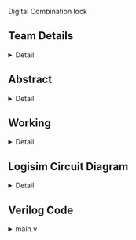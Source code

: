 Digital Combination lock

<!-- First Section -->
## Team Details
<details>
  <summary>Detail</summary>

  > Semester: 3rd Sem B. Tech. CSE

  > Section: S1

  > Member-1: kumaara ganapathi n, 221cs133, kumaaraganapathin@nitk.edu.in

  > member-2: shishir ashok, 221cs152, shishirashok.221cs152@nitk.edu.in

  > Member-3: tarun tamanda kumar, 221cs158, tamadatarunkumar.221cs158@nitk.edu.in
</details>

<!-- Second Section -->
## Abstract
<details>
  <summary>Detail</summary>
  
Background and Motivation:
The increasing rate of crime, attacks by thieves, intruders, and vandals,
despite all forms of security gadgets and locks still need the attention of
researchers to find a permanent solution to the well-being of lives and
properties of individuals. To this end, we design a cheap and effective
security system for buildings, cars, safes, doors and gates, so as to prevent
an unauthorized person from having access to one's properties through the
use of codes, we, therefore, experiment the application of electronic
devices as locks
This project uses shift registers and LEDs to indicate the locking and
unlocking process. The project is open source as we are a group of open
source enthusiasts, and our project is readily and available and modifiable
through our GitHub page. The project can also be easily converted to a
satellite-based otp enable locking system too, which we would be working
on during the hardware implementation.
Unique contributions:
As mentioned our main goal is to make a cost-effective security system. Our
primary motive is to considerably lower the cost of personal security and
privacy by effectively implementing logic gates and digital systems.
BRIEF DESCRIPTON:
As mentioned previously, our primary aim for this project was to create a
cheap and effective lock. To achieve this motive, we started researching
various pre-existing designs. We discovered many projects, ranging from
basic to industry level. However, the more complex ones seemed ludicrous
and difficult to implement in a cost-effective manner. Also, a lot of these
ideas were quite laborious to comprehend and were difficult to implement
with our basic understanding of the intricacies of this vast subject. We came
up with a good foundational project, with a 1-bit lock, using a flip-flop to
store the inputted value, and a simple X-Or gate to compare against the
previous password. Then we implemented a decimal to binary encoder, to
enable us to input passwords in the decimal system. Soon we expanded to
4-digit passwords. We faced a lot of difficulties while implementing this
encoder as we initially came up with complex designs that weren’t feasible.
Then the next hurdle was how to implement this using one number pad,
with a little help from the ever-helpful lab assistants of NITK, we were able
to cross this hurdle too.
Here are some key features of our project-
1. Decimal-to-Binary Conversion: The heart of our Digital Combination Lock
lies in its use of encoders, which expertly convert decimal inputs into binary.
This transformation is a critical aspect of its operation, ensuring secure and
precise communication between the user and the system.
2. Enhanced Security: By utilizing a binary code, the lock offers a higher level
of security compared to traditional locks. This digitized approach makes it
exceptionally challenging for unauthorized individuals to breach the system.
3. User-Friendly Interface: While the technology behind this lock is highly
advanced, the user interface is designed to be intuitive and straightforward.
Users can input their combinations easily and quickly, making access
convenient without compromising security.
4. Shift Registers: The incorporation of shift registers adds another layer of
complexity to the locking mechanism. These registers store and manipulate
the binary code, enhancing security by requiring a specific sequence to
unlock.
5. Magnitude Comparators: To validate the input sequence, our Digital
Combination Lock uses magnitude comparators. This component plays a
pivotal role in determining whether the input matches the predefined
combination, ensuring accurate and reliable access control.
6. Customizable Combinations: Users have the flexibility to set their own
unique combinations, increasing the adaptability and personalization of the
lock.
7. Robust and Reliable: The lock system has been engineered to be highly
durable and reliable, ensuring long-term use without frequent
maintenance.
8. Applications: This Digital Combination Lock can find applications in
various fields, including home security, office access control, and even
industrial facilities where a high level of security is required.
9. Future Expansion: The architecture of this lock is designed with future
expansion in mind. It can be integrated with additional security features or
connected to a broader security network for comprehensive protection.it
can be easily converted to a satellite based opt locking similar to that of an
authenticator designed by IBM or Intuit.
</details>

<!-- Third Section -->
## Working
<details>
  <summary>Detail</summary>

  > Explain the working of your model with the help of a functional table (compulsory) followed by the flowchart.
</details>

<!-- Fourth Section -->
## Logisim Circuit Diagram
<details>
  <summary>Detail</summary>

  ![image](https://github.com/kumaarakg/t21-dds-mini-project/blob/main/circuit%20diagram.png)
</details>

<!-- Fifth Section -->
## Verilog Code
<details>
  <summary>main.v</summary>

 ````
module fourbitcomparator(a,b,eq1);
    input [3:0]a,b;
    output eq1;
    wire w1,w2,w3,w4,w5,w6;
    //Gate Level
    xnor(w1,a[0],b[0]);
    xnor(w2,a[1],b[1]);
    xnor(w3,a[2],b[2]);
    xnor(w4,a[3],b[3]);
    and(w5,w1,w2);
    and(w6,w3,w4);
    and(eq1,w5,w6);


endmodule

module encoder(i,y);
    input [9:0]i;
    output [3:0]y;
    
    or o1(y[3],i[9],i[8]);
    or o2(y[2],i[7],i[6],i[5],i[4]);
    or o3(y[1],i[7],i[6],i[3],i[2]);
    or o4(y[0],i[9],i[7],i[5],i[3],i[1]);
endmodule








module lock(a1,a2,a3,a4,locki);


    
    
    input [9:0]a1;
    input [9:0]a2;
    input [9:0]a3;
    input [9:0]a4;
    output locki;


    
    
    wire [3:0]digi1;
    wire [3:0]digi2;
    wire [3:0]digi3;
    wire [3:0]digi4;
    encoder o1(a1,digi1);
    encoder o2(a2,digi2);
    encoder o3(a3,digi3);
    encoder o4(a4,digi4);
    wire [3:0] pass1;
    assign pass1=4'b0000;
    
    wire [3:0] pass2;
    assign pass2=4'b1001;
    
    wire [3:0] pass3;
    assign pass3=4'b0011;
    
    wire [3:0] pass4;
    assign pass4=4'b0001;
    wire temp1,temp2,temp3,temp4;
    fourbitcomparator g1(pass1,digi1,temp1);
    fourbitcomparator g2(pass2,digi2,temp2);
    fourbitcomparator g3(pass3,digi3,temp3);
    fourbitcomparator g4(pass4,digi4,temp4);
    and g5(locki,temp1,temp2,temp3,temp4);
    endmodule



    





 ````
</details>



